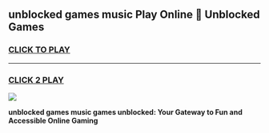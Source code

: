 
## unblocked games music Play Online 👋 Unblocked Games
<h3>
<a href="https://premium.freeplayer.one?title=unblocked_games_music&ref=19F">CLICK TO PLAY</a></h3>
<hr>

<h3>
<a href="https://premium.freeplayer.one?title=unblocked_games_music&ref=19F">CLICK 2 PLAY</a>
  
</h3>

<a href="https://premium.freeplayer.one?title=unblocked_games_music&ref=19F"><img src="https://clearcache.store/games.png"></a>


**unblocked games music games unblocked: Your Gateway to Fun and Accessible Online Gaming**
